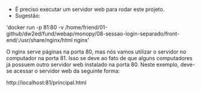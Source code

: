 * É preciso executar um servidor web para rodar este projeto.
* Sugestão:

'docker run -p 81:80 -v /home/friend/01-github/dw2ed/fund/webap/monopy/08-sessao-login-separado/front-end/:/usr/share/nginx/html nginx'

O nginx serve páginas na porta 80, mas nós vamos utilizar o servidor no computador na porta 81.
Isso se deve ao fato de que alguns computadores já possuem outro servidor web instalado na porta 80.
Neste exemplo, deve-se acessar o servidor web da seguinte forma:

http://localhost:81/principal.html

